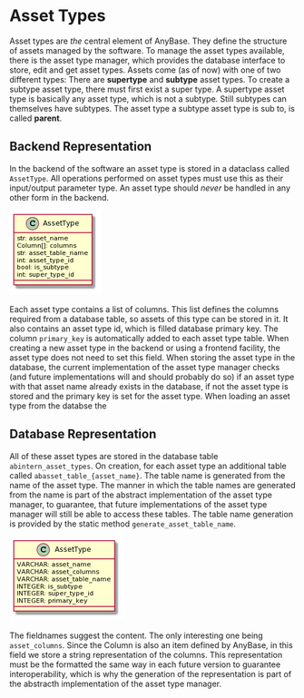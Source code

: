 # Asset Types
Asset types are _the_ central element of AnyBase. They define the structure of assets managed by the software. To manage the asset types available, there is the asset type manager, which provides the database interface to store, edit and get asset types. Assets come (as of now) with one of two different types: There are __supertype__ and __subtype__ asset types. To create a subtype asset type, there must first exist a super type. A supertype asset type is basically any asset type, which is not a subtype. Still subtypes can themselves have subtypes. The asset type a subtype asset type is sub to, is called __parent__.

## Backend Representation

In the backend of the software an asset type is stored in a dataclass called ``AssetType``. All operations performed on asset types must use this as their input/output parameter type. An asset type should _never_ be handled in any other form in the backend. 

![alt text][asset_type_class]

Each asset type contains a list of columns. This list defines the columns required from a database table, so assets of this type can be stored in it. It also contains an asset type id, which is filled database primary key. The column ``primary_key`` is automatically added to each asset type table. When creating a new asset type in the backend or using a frontend facility, the asset type does not need to set this field. When storing the asset type in the database, the current implementation of the asset type manager checks (and future implementations will and should probably do so) if an asset type with that asset name already exists in the database, if not the asset type is stored and the primary key is set for the asset type. When loading an asset type from the databse the 

## Database Representation

All of these asset types are stored in the database table ``abintern_asset_types``. On creation, for each asset type an additional table called ``abasset_table_{asset_name}``. The table name is generated from the name of the asset type. The manner in which the table names are generated from the name is part of the abstract implementation of the asset type manager, to guarantee, that future implementations of the asset type manager will still be able to access these tables. The table name generation is provided by the static method ``generate_asset_table_name``. 

![alt text][asset_type_db]

The fieldnames suggest the content. The only interesting one being ``asset_columns``. Since the Column is also an item defined by AnyBase, in this field we store a string representation of the columns. This representation must be the formatted the same way in each future version to guarantee interoperability, which is why the generation of the representation is part of the abstracth implementation of the asset type manager.

[//]: # (IMAGES)
[asset_type_class]: graphics/plantuml_rendered/asset_type_class.png "Asset Type Class"
[asset_type_db]: graphics/plantuml_rendered/asset_type_db.png "Asset Type Database Entity"